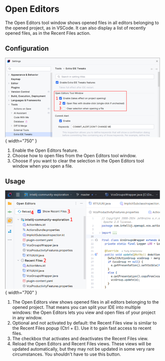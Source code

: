 <show-structure for="chapter,procedure,tab,def"/>

# Open Editors

The Open Editors tool window shows opened files in all editors belonging to the opened project, as in VSCode. It can also display a list of recently opened files, as in the Recent Files action.

## Configuration

![](../../images/extra-ide-tweaks/extra-ide-tweaks-open-editors-cfg.png){ width="750" }

1. Enable the Open Editors feature.
2. Choose how to open files from the Open Editors tool window.
3. Choose if you want to clear the selection in the Open Editors tool window when you open a file.

## Usage

![](../../images/extra-ide-tweaks/extra-ide-tweaks-open-editors.png){ width="700" }

1. The Open Editors view shows opened files in all editors belonging to the opened project. That means you can split your IDE into multiple windows: the Open Editors lets you view and open files of your project in any window.
2. Optional and not activated by default: the Recent Files view is similar to the Recent Files popup (Ctrl + E). Use it to gain fast access to recent files.
3. The checkbox that activates and deactivates the Recent Files view.
4. Reload the Open Editors and Recent Files views. These views will be updated automatically, but they may not be updated in some very rare circumstances. You shouldn't have to use this button.

